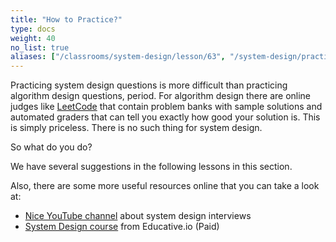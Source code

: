 ```yaml
---
title: "How to Practice?"
type: docs
weight: 40
no_list: true
aliases: ["/classrooms/system-design/lesson/63", "/system-design/practicing-system-design-questions"]
---
```

Practicing system design questions is more difficult than practicing algorithm design questions, period. For algorithm design there are online judges like <a href="https://leetcode.com/" target="_blank" rel="nofollow noopener noreferrer">LeetCode</a> that contain problem banks with sample solutions and automated graders that can tell you exactly how good your solution is. This is simply priceless. There is no such thing for system design.

So what do you do?

We have several suggestions in the following lessons in this section.

Also, there are some more useful resources online that you can take a look at:

* <a href="https://www.youtube.com/@ByteByteGo" target="_blank" rel="nofollow noopener noreferrer">Nice YouTube channel</a> about system design interviews
* <a href="https://www.educative.io/collection/5668639101419520/5649050225344512" target="_blank" rel="nofollow noopener noreferrer">System Design course</a> from Educative.io (Paid)
